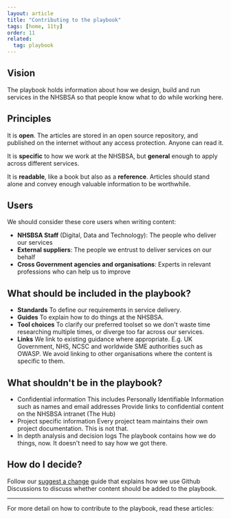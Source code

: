 ```yaml
---
layout: article
title: "Contributing to the playbook"
tags: [home, 11ty]
order: 11
related:
  tag: playbook
---
```

## Vision

The playbook holds information about how we design, build and run services in the NHSBSA so that people know what to do while working here.

## Principles

It is __open__. The articles are stored in an open source repository, and published on the internet without any access protection. Anyone can read it.

It is __specific__ to how we work at the NHSBSA, but __general__ enough to apply across different services.

It is __readable__, like a book but also as a __reference__. Articles should stand alone and convey enough valuable information to be worthwhile.

## Users

We should consider these core users when writing content:

* __NHSBSA Staff__ (Digital, Data and Technology): The people who deliver our services
* __External suppliers__: The people we entrust to deliver services on our behalf
* __Cross Government agencies and organisations__: Experts in relevant professions who can help us to improve

## What should be included in the playbook?

* __Standards__
  To define our requirements in service delivery.
* __Guides__
  To explain how to do things at the NHSBSA.
* __Tool choices__
  To clarify our preferred toolset so we don't waste time researching multiple times, or diverge too far across our services.
* __Links__
  We link to existing guidance where appropriate. E.g. UK Government, NHS, NCSC and worldwide SME authorities such as OWASP.
  We avoid linking to other organisations where the content is specific to them.  

## What shouldn't be in the playbook?

* Confidential information
  This includes Personally Identifiable Information such as names and email addresses
  Provide links to confidential content on the NHSBSA intranet (The Hub)
* Project specific information
  Every project team maintains their own project documentation. This is not that.
* In depth analysis and decision logs
  The playbook contains how we do things, now. It doesn't need to say how we got there.

## How do I decide?

Follow our [suggest a change](../how-to-contribute/github-discussions/) guide that explains how we use Github Discussions to discuss whether content should be added to the playbook.

---

For more detail on how to contribute to the playbook, read these articles:
